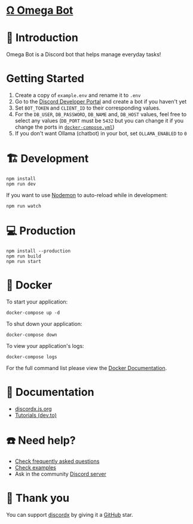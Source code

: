 <div>
  <p align="center">
    <a href="https://discordx.js.org" target="_blank" rel="nofollow">
      <h1>Ω Omega Bot</h1>
    </a>
  </p>

# 📖 Introduction

Omega Bot is a Discord bot that helps manage everyday tasks!

# Getting Started

1. Create a copy of `example.env` and rename it to `.env`
2. Go to the [Discord Developer Portal](https://discord.com/developers) and create a bot if you haven't yet
3. Set `BOT_TOKEN` and `CLIENT_ID` to their corresponding values.
4. For the `DB_USER`, `DB_PASSWORD`, `DB_NAME` and, `DB_HOST` values, feel free to select any values (`DB_PORT` must be `5432` but you can change it if you change the ports in [`docker-compose.yml`](https://github.com/OmgRod/omega-bot/blob/main/docker-compose.yml))
5. If you don't want Ollama (chatbot) in your bot, set `OLLAMA_ENABLED` to `0`

# 🏗 Development

```
npm install
npm run dev
```

If you want to use [Nodemon](https://nodemon.io/) to auto-reload while in development:

```
npm run watch
```

# 💻 Production

```
npm install --production
npm run build
npm run start
```

# 🐋 Docker

To start your application:

```
docker-compose up -d
```

To shut down your application:

```
docker-compose down
```

To view your application's logs:

```
docker-compose logs
```

For the full command list please view the [Docker Documentation](https://docs.docker.com/engine/reference/commandline/cli/).

# 📜 Documentation

- [discordx.js.org](https://discordx.js.org)
- [Tutorials (dev.to)](https://dev.to/samarmeena/series/14317)

# ☎️ Need help?

- [Check frequently asked questions](https://discordx.js.org/docs/faq)
- [Check examples](https://github.com/discordx-ts/discordx/tree/main/packages/discordx/examples)
- Ask in the community [Discord server](https://discordx.js.org/discord)

# 💖 Thank you

You can support [discordx](https://www.npmjs.com/package/discordx) by giving it a [GitHub](https://github.com/discordx-ts/discordx) star.
